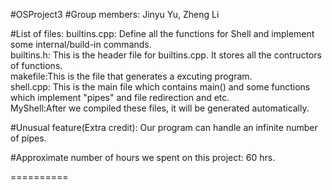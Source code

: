 #OSProject3
#Group members: 
  Jinyu Yu, Zheng Li
  
#List of files:
  builtins.cpp: Define all the functions for Shell and implement some internal/build-in commands.                 
  builtins.h: This is the header file for builtins.cpp. It stores all the contructors of functions.            
  makefile:This is the file that generates a excuting program.                   
  shell.cpp: This is the main file which contains main() and some functions which implement "pipes" and file redirection and etc.                      
  MyShell:After we compiled these files, it will be generated automatically.                      
  
#Unusual feature(Extra credit): 
  Our program can handle an infinite number of pipes.
  
#Approximate number of hours we spent on this project:
  60 hrs.
  
==========
